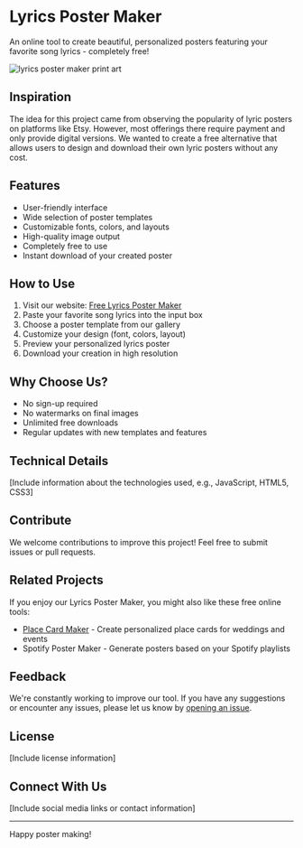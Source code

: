# Lyrics Poster Maker

An online tool to create beautiful, personalized posters featuring your favorite song lyrics - completely free!

![lyrics poster maker print art ](https://sharegiftlist.com/images/app/lyrics-poster-circle-print.png)

## Inspiration

The idea for this project came from observing the popularity of lyric posters on platforms like Etsy. However, most offerings there require payment and only provide digital versions. We wanted to create a free alternative that allows users to design and download their own lyric posters without any cost.

## Features

- User-friendly interface
- Wide selection of poster templates
- Customizable fonts, colors, and layouts
- High-quality image output
- Completely free to use
- Instant download of your created poster

## How to Use

1. Visit our website: [Free Lyrics Poster Maker](https://sharegiftlist.com/lyrics-poster-maker)
2. Paste your favorite song lyrics into the input box
3. Choose a poster template from our gallery
4. Customize your design (font, colors, layout)
5. Preview your personalized lyrics poster
6. Download your creation in high resolution

## Why Choose Us?

- No sign-up required
- No watermarks on final images
- Unlimited free downloads
- Regular updates with new templates and features

## Technical Details

[Include information about the technologies used, e.g., JavaScript, HTML5, CSS3]

## Contribute

We welcome contributions to improve this project! Feel free to submit issues or pull requests.

## Related Projects

If you enjoy our Lyrics Poster Maker, you might also like these free online tools:

- [Place Card Maker](https://placecard.us) - Create personalized place cards for weddings and events
- Spotify Poster Maker - Generate posters based on your Spotify playlists

## Feedback

We're constantly working to improve our tool. If you have any suggestions or encounter any issues, please let us know by [opening an issue](https://github.com/placecardus/lyrics-poster-maker/issues).

## License

[Include license information]

## Connect With Us

[Include social media links or contact information]

---

Happy poster making!
